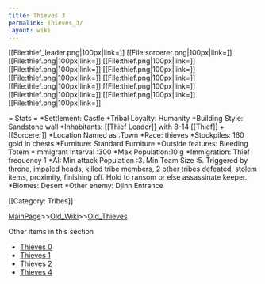```yaml
---
title: Thieves 3
permalink: Thieves_3/
layout: wiki
---
```

[[File:thief_leader.png|100px|link=]]
[[File:sorcerer.png|100px|link=]]
[[File:thief.png|100px|link=]]
[[File:thief.png|100px|link=]]
[[File:thief.png|100px|link=]]
[[File:thief.png|100px|link=]]
[[File:thief.png|100px|link=]]
[[File:thief.png|100px|link=]]
[[File:thief.png|100px|link=]]
[[File:thief.png|100px|link=]]
[[File:thief.png|100px|link=]]
[[File:thief.png|100px|link=]]
[[File:thief.png|100px|link=]]

= Stats =
*Settlement: Castle 
*Tribal Loyalty: Humanity
*Building Style: Sandstone wall
*Inhabitants: [[Thief Leader]] with 8-14 [[Thief]] + [[Sorcerer]]
*Location Named as :Town
*Race: thieves
*Stockpiles: 160 gold in chests
*Furniture: Standard Furniture
*Outside features: Bleeding Totem 
*Immigrant Interval :300 
*Max Population:10 g
*Immigration: Thief frequency 1
*AI: Min attack Population :3. Min Team Size :5. Triggered by throne, impaled heads, killed tribe members, 2 other tribes defeated, stolem items, proximity, finishing off. Hold to ransom or else assassinate keeper.
*Biomes: Desert 
*Other enemy: Djinn Entrance

[[Category: Tribes]]

[MainPage](/keeperrl_wiki/ "wikilink")>>[Old_Wiki](/keeperrl_wiki/Old_Wiki "wikilink")>>[Old_Thieves](/keeperrl_wiki/Old_Thieves "wikilink")

Other items in this section
-    [Thieves 0](/keeperrl_wiki/Thieves_0 "wikilink")
-    [Thieves 1](/keeperrl_wiki/Thieves_1 "wikilink")
-    [Thieves 2](/keeperrl_wiki/Thieves_2 "wikilink")
-    [Thieves 4](/keeperrl_wiki/Thieves_4 "wikilink")
